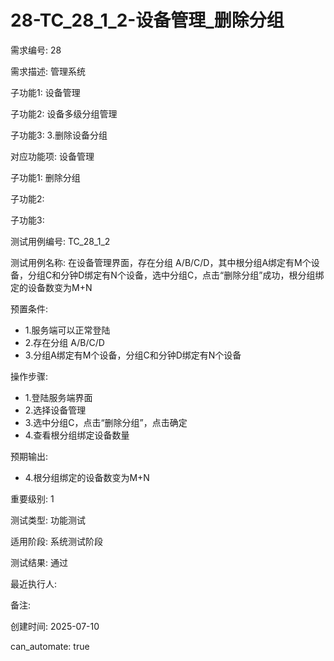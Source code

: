 # 28-TC_28_1_2-设备管理_删除分组

需求编号: 28

需求描述: 管理系统

子功能1: 设备管理

子功能2: 设备多级分组管理

子功能3: 3.删除设备分组


对应功能项: 设备管理

子功能1: 删除分组

子功能2: 

子功能3: 


测试用例编号: TC_28_1_2

测试用例名称: 在设备管理界面，存在分组 A/B/C/D，其中根分组A绑定有M个设备，分组C和分钟D绑定有N个设备，选中分组C，点击“删除分组”成功，根分组绑定的设备数变为M+N

预置条件:
- 1.服务端可以正常登陆
- 2.存在分组 A/B/C/D
- 3.分组A绑定有M个设备，分组C和分钟D绑定有N个设备

操作步骤:
- 1.登陆服务端界面
- 2.选择设备管理
- 3.选中分组C，点击“删除分组”，点击确定
- 4.查看根分组绑定设备数量

预期输出:
- 4.根分组绑定的设备数变为M+N

重要级别: 1

测试类型: 功能测试

适用阶段: 系统测试阶段

测试结果: 通过

最近执行人: 

备注: 

创建时间: 2025-07-10

can_automate: true
